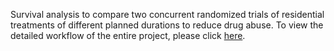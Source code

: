 Survival analysis to compare two concurrent randomized trials of residential treatments of different planned durations to reduce drug abuse. To view the detailed workflow of the entire project, please click [here](https://ngtunlee.github.io/uis/).

